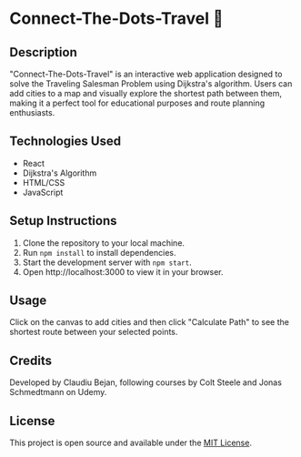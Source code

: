 # Connect-The-Dots-Travel 🤵

## Description
"Connect-The-Dots-Travel" is an interactive web application designed to solve the Traveling Salesman Problem using Dijkstra's algorithm. Users can add cities to a map and visually explore the shortest path between them, making it a perfect tool for educational purposes and route planning enthusiasts.

## Technologies Used
- React
- Dijkstra's Algorithm
- HTML/CSS
- JavaScript

## Setup Instructions
1. Clone the repository to your local machine.
2. Run `npm install` to install dependencies.
3. Start the development server with `npm start`.
4. Open http://localhost:3000 to view it in your browser.

## Usage
Click on the canvas to add cities and then click "Calculate Path" to see the shortest route between your selected points.

## Credits
Developed by Claudiu Bejan, following courses by Colt Steele and Jonas Schmedtmann on Udemy.

## License
This project is open source and available under the [MIT License](LICENSE).
